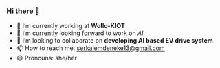 ### Hi there 👋
- 🔭 I’m currently working at **Wollo-KIOT**
- 🌱 I’m currently looking forward to work on *AI*
- 👯 I’m looking to collaborate on **developing AI based EV drive system**
- 📫 How to reach me: serkalemdeneke13@gmail.com
- 😄 Pronouns: she/her

<!--
**Serkalembeki/Serkalembeki** is a ✨ _special_ ✨ repository because its `README.md` (this file) appears on your GitHub profile.

Here are some ideas to get you started:


-->
